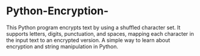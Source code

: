 # Python-Encryption-
This Python program encrypts text by using a shuffled character set. It supports letters, digits, punctuation, and spaces, mapping each character in the input text to an encrypted version. A simple way to learn about encryption and string manipulation in Python.
